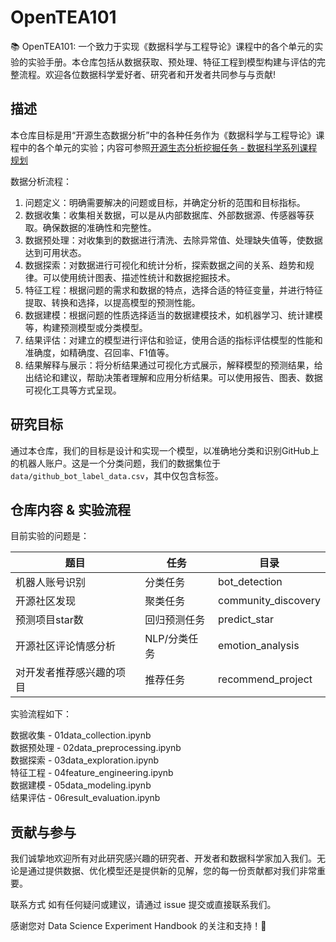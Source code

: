 # OpenTEA101

📚 OpenTEA101: 一个致力于实现《数据科学与工程导论》课程中的各个单元的实验的实验手册。本仓库包括从数据获取、预处理、特征工程到模型构建与评估的完整流程。欢迎各位数据科学爱好者、研究者和开发者共同参与与贡献!

## 描述
本仓库目标是用“开源生态数据分析”中的各种任务作为《数据科学与工程导论》课程中的各个单元的实验；内容可参照[开源生态分析挖掘任务 - 数据科学系列课程规划](https://xlab2017.yuque.com/msdpvs/me6vqg/pffx1f7lrqkbcegl?singleDoc#)

数据分析流程：
1. 问题定义：明确需要解决的问题或目标，并确定分析的范围和目标指标。
2. 数据收集：收集相关数据，可以是从内部数据库、外部数据源、传感器等获取。确保数据的准确性和完整性。
3. 数据预处理：对收集到的数据进行清洗、去除异常值、处理缺失值等，使数据达到可用状态。
4. 数据探索：对数据进行可视化和统计分析，探索数据之间的关系、趋势和规律。可以使用统计图表、描述性统计和数据挖掘技术。
5. 特征工程：根据问题的需求和数据的特点，选择合适的特征变量，并进行特征提取、转换和选择，以提高模型的预测性能。
6. 数据建模：根据问题的性质选择适当的数据建模技术，如机器学习、统计建模等，构建预测模型或分类模型。
7. 结果评估：对建立的模型进行评估和验证，使用合适的指标评估模型的性能和准确度，如精确度、召回率、F1值等。
8. 结果解释与展示：将分析结果通过可视化方式展示，解释模型的预测结果，给出结论和建议，帮助决策者理解和应用分析结果。可以使用报告、图表、数据可视化工具等方式呈现。

## 研究目标
通过本仓库，我们的目标是设计和实现一个模型，以准确地分类和识别GitHub上的机器人账户。这是一个分类问题，我们的数据集位于`data/github_bot_label_data.csv`，其中仅包含标签。

## 仓库内容 & 实验流程

目前实验的问题是：

| 题目                     | 任务         | 目录  |
| ------------------------ | ------------ |  -------------  |
| 机器人账号识别           | 分类任务     |  bot_detection |
| 开源社区发现             | 聚类任务     | community_discovery |
| 预测项目star数           | 回归预测任务     | predict_star |
| 开源社区评论情感分析     | NLP/分类任务 | emotion_analysis   |
| 对开发者推荐感兴趣的项目 | 推荐任务     | recommend_project |

实验流程如下：

数据收集 - 01data_collection.ipynb  
数据预处理 - 02data_preprocessing.ipynb  
数据探索 - 03data_exploration.ipynb  
特征工程 - 04feature_engineering.ipynb  
数据建模 - 05data_modeling.ipynb  
结果评估 - 06result_evaluation.ipynb  

## 贡献与参与
我们诚挚地欢迎所有对此研究感兴趣的研究者、开发者和数据科学家加入我们。无论是通过提供数据、优化模型还是提供新的见解，您的每一份贡献都对我们非常重要。

联系方式
如有任何疑问或建议，请通过 issue 提交或直接联系我们。

感谢您对 Data Science Experiment Handbook 的关注和支持！🌟

